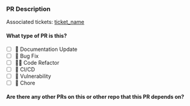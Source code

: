 ### PR Description

Associated tickets: [ticket_name](replace_with_valid_link)

#### What type of PR is this?

- [ ] 📝 Documentation Update
- [ ] 🐛 Bug Fix
- [ ] 🧑‍💻 Code Refactor
- [ ] 🔁 CI/CD
- [ ] 📝 Vulnerability
- [ ] 📝 Chore

#### Are there any other PRs on this or other repo that this PR depends on?
